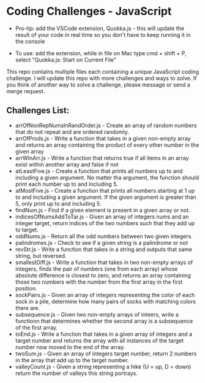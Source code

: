 # Coding Challenges - JavaScript

* Pro-tip: add the VSCode extension, Quokka.js - this will update the result of your code in real time so you don't have to keep running it in the console
- To use: add the extension, while in file on Mac type cmd + shift + P, select "Quokka.js: Start on Current File"

This repo contains multiple files each containing a unique JavaScript coding challenge. I will update this repo with more challenges and ways to solve. If you think of another way to solve a challenge, please message or send a merge request.

## Challenges List:
- arrOfNonRepNumsInRandOrder.js - Create an array of random numbers that do not repeat and are ordered randomly.
- arrOfProds.js - Write a function that takes in a given non-empty array and returns an array containing the product of every other number in the given array
- arrWInArr.js - Write a function that returns true if all items in an array exist within another array and false if not 
- atLeastFive.js - Create a function that prints all numbers up to and including a given argument. No matter tha argument, the function should print each number up to and including 5.
- atMostFive.js - Create a function that prints all numbers starting at 1 up to and including a given argument. If the given argument is greater than 5, only print up to and including 5.
- findNum.js - Find if a given element is present in a given array or not.
- indicesOfNumsAddToTar.js - Given an array of integers nums and an integer target, return indices of the two numbers such that they add up to target.
- oddNums.js - Return all the odd numbers between two given integers.
- palindromes.js - Check to see if a given string is a palindrome or not
- revStr.js - Write a function that takes in a string and outputs that same string, but reversed.
- smallestDiff.js - Write a function that takes in two non-empty arrays of integers, finds the pair of numbers (one from each array) whose absolute difference is closest to zero, and returns an array containing those two numbers with the number from the first array in the first position.
- sockPairs.js - Given an array of integers representing the color of each sock in a pile, determine how many pairs of socks with matching colors there are.
- subsequence.js - Given two non-empty arrays of inteers, write a functionn that determines whether the second array is a subsequence of the first array.
- toEnd.js - Write a function that takes in a given array of integers and a target number and returns the array with all instances of the target number now moved to the end of the array.
- twoSum.js - Given an array of integers target number, return 2 numbers in the array that add up to the target number.
- valleyCount.js - Given a string representing a hike (U = up, D = down) return the number of valleys this string portrays.


